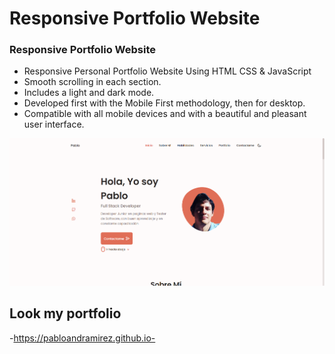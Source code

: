 # Responsive Portfolio Website
### Responsive Portfolio Website

- Responsive Personal Portfolio Website Using HTML CSS & JavaScript
- Smooth scrolling in each section.
- Includes a light and dark mode.
- Developed first with the Mobile First methodology, then for desktop.
- Compatible with all mobile devices and with a beautiful and pleasant user interface.


![preview img](preview.png)

## Look my portfolio
-https://pabloandramirez.github.io-
